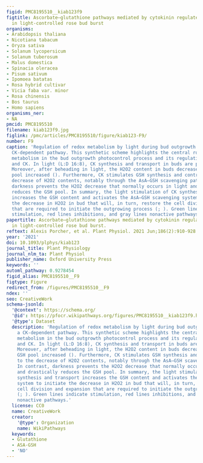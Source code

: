 ```yaml
---
figid: PMC8195510__kiab123f9
figtitle: Ascorbate–glutathione pathways mediated by cytokinin regulate H2O2 levels
  in light-controlled rose bud burst
organisms:
- Arabidopsis thaliana
- Nicotiana tabacum
- Oryza sativa
- Solanum lycopersicum
- Solanum tuberosum
- Malus domestica
- Spinacia oleracea
- Pisum sativum
- Ipomoea batatas
- Rosa hybrid cultivar
- Vicia faba var. minor
- Rosa chinensis
- Bos taurus
- Homo sapiens
organisms_ner:
- NA
pmcid: PMC8195510
filename: kiab123f9.jpg
figlink: /pmc/articles/PMC8195510/figure/kiab123-F9/
number: F9
caption: 'Regulation of redox metabolism by light during bud outgrowth process: a
  CK-dependent pathway. This synthetic scheme highlights the central role of redox
  metabolism in the bud outgrowth photocontrol process and its regulation by light
  and CK. In light (L:D 16:8), CK synthesis and transport in buds are promoted ().
  Moreover, after beheading in light, the H2O2 content in buds decreased, while GSH
  pool increased (). Furthermore, CK stimulates GSH synthesis and contributed to the
  decrease of H2O2 contents, notably through the AsA–GSH scavenging pathways. In contrast,
  darkness prevents the H2O2 decrease that normally occurs in light and drastically
  reduces the GSH pool. In summary, the light stimulation of CK synthesis and transport
  increases the GSH content and activates the AsA–GSH scavenging system to initiate
  the decrease in H2O2 in bud that will, in turn, restore the cell division and expansion
  that are required to initiate the outgrowing process (; ). Green lines indicate
  stimulation, red lines inhibitions, and gray lines nonactive pathways.'
papertitle: Ascorbate–glutathione pathways mediated by cytokinin regulate H2O2 levels
  in light-controlled rose bud burst.
reftext: Alexis Porcher, et al. Plant Physiol. 2021 Jun;186(2):910-928.
year: '2021'
doi: 10.1093/plphys/kiab123
journal_title: Plant Physiology
journal_nlm_ta: Plant Physiol
publisher_name: Oxford University Press
keywords: ''
automl_pathway: 0.9278454
figid_alias: PMC8195510__F9
figtype: Figure
redirect_from: /figures/PMC8195510__F9
ndex: ''
seo: CreativeWork
schema-jsonld:
  '@context': https://schema.org/
  '@id': https://pfocr.wikipathways.org/figures/PMC8195510__kiab123f9.html
  '@type': Dataset
  description: 'Regulation of redox metabolism by light during bud outgrowth process:
    a CK-dependent pathway. This synthetic scheme highlights the central role of redox
    metabolism in the bud outgrowth photocontrol process and its regulation by light
    and CK. In light (L:D 16:8), CK synthesis and transport in buds are promoted ().
    Moreover, after beheading in light, the H2O2 content in buds decreased, while
    GSH pool increased (). Furthermore, CK stimulates GSH synthesis and contributed
    to the decrease of H2O2 contents, notably through the AsA–GSH scavenging pathways.
    In contrast, darkness prevents the H2O2 decrease that normally occurs in light
    and drastically reduces the GSH pool. In summary, the light stimulation of CK
    synthesis and transport increases the GSH content and activates the AsA–GSH scavenging
    system to initiate the decrease in H2O2 in bud that will, in turn, restore the
    cell division and expansion that are required to initiate the outgrowing process
    (; ). Green lines indicate stimulation, red lines inhibitions, and gray lines
    nonactive pathways.'
  license: CC0
  name: CreativeWork
  creator:
    '@type': Organization
    name: WikiPathways
  keywords:
  - Glutathione
  - ASA-GSH
  - 'NO'
---
```


